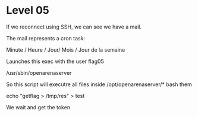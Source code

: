 # Level 05

If we reconnect using SSH, we can see we have a mail.

The mail represents a cron task:

Minute / Heure / Jour/ Mois / Jour de la semaine



Launches this exec with the user flag05

/usr/sbin/openarenaserver

So this script will executre all files inside /opt/openarenaserver/* bash them

echo "getflag > /tmp/res" > test

We wait and get the token